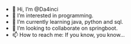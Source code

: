 - 👋 Hi, I’m @Da4inci
- 👀 I’m interested in programming.
- 🌱 I’m currently learning java, python and sql.
- 💞️ I’m looking to collaborate on springboot.
- 📫 How to reach me: If you know, you know...


<!---
Da4inci/Da4inci is a ✨ special ✨ repository because its `README.md` (this file) appears on your GitHub profile.
You can click the Preview link to take a look at your changes.
--->
